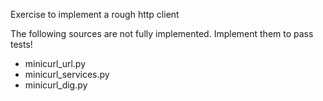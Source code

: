 Exercise to implement a rough http client

The following sources are not fully implemented.
Implement them to pass tests!

* minicurl_url.py
* minicurl_services.py
* minicurl_dig.py
